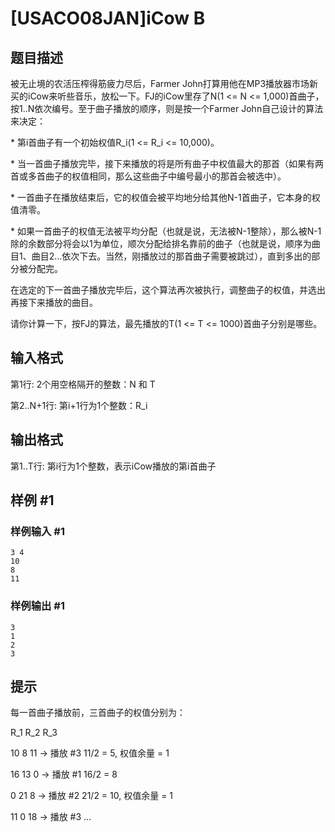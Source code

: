 # [USACO08JAN]iCow B

## 题目描述

被无止境的农活压榨得筋疲力尽后，Farmer John打算用他在MP3播放器市场新买的iCow来听些音乐，放松一下。FJ的iCow里存了N(1 <= N <= 1,000)首曲子，按1..N依次编号。至于曲子播放的顺序，则是按一个Farmer John自己设计的算法来决定：

\* 第i首曲子有一个初始权值R\_i(1 <= R\_i <= 10,000)。

\* 当一首曲子播放完毕，接下来播放的将是所有曲子中权值最大的那首（如果有两首或多首曲子的权值相同，那么这些曲子中编号最小的那首会被选中）。

\* 一首曲子在播放结束后，它的权值会被平均地分给其他N-1首曲子，它本身的权值清零。

\* 如果一首曲子的权值无法被平均分配（也就是说，无法被N-1整除），那么被N-1除的余数部分将会以1为单位，顺次分配给排名靠前的曲子（也就是说，顺序为曲目1、曲目2...依次下去。当然，刚播放过的那首曲子需要被跳过），直到多出的部分被分配完。

在选定的下一首曲子播放完毕后，这个算法再次被执行，调整曲子的权值，并选出再接下来播放的曲目。

请你计算一下，按FJ的算法，最先播放的T(1 <= T <= 1000)首曲子分别是哪些。


## 输入格式

第1行: 2个用空格隔开的整数：N 和 T

第2..N+1行: 第i+1行为1个整数：R\_i


## 输出格式

第1..T行: 第i行为1个整数，表示iCow播放的第i首曲子


## 样例 #1

### 样例输入 #1
```
3 4
10
8
11
```

### 样例输出 #1

```
3
1
2
3
```

## 提示

每一首曲子播放前，三首曲子的权值分别为：

R\_1  R\_2  R\_3

10    8   11  -> 播放 #3  11/2 = 5, 权值余量 = 1

16   13    0  -> 播放 #1  16/2 = 8

0   21    8  -> 播放 #2  21/2 = 10, 权值余量 = 1

11    0   18  -> 播放 #3  ...

